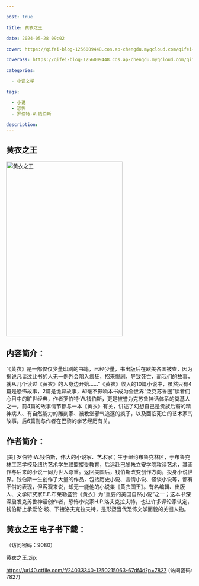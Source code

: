 ```yaml
---

post: true

title: 黄衣之王

date: 2024-05-28 09:02

cover: https://qifei-blog-1256009448.cos.ap-chengdu.myqcloud.com/qifei-blog/660a0fe69f345e8d03c07b3b.jpg

coveross: https://qifei-blog-1256009448.cos.ap-chengdu.myqcloud.com/qifei-blog/660a0fe69f345e8d03c07b3b.jpg

categories:

  - 小说文学

tags:

  - 小说
  - 恐怖
  - 罗伯特·W.钱伯斯

description:
---
```


## 黄衣之王
<img alt="黄衣之王 " class="aligncenter loading" data-was-processed="true" decoding="async" fetchpriority="high" height="471" src="https://qifei-blog-1256009448.cos.ap-chengdu.myqcloud.com/qifei-blog/660a0fe69f345e8d03c07b3b.jpg" style="cursor: zoom-in;" width="314"/>

## 内容简介：

“《黄衣》是一部仅仅少量印刷的书籍，已经少量，书出版后在欧美各国被查，因为据说凡读过此书的人无一例外会陷入疯狂，招来惨剧，导致死亡，而我们的故事，就从几个读过《黄衣》的人身边开始……”《黄衣》收入的10篇小说中，虽然只有4篇是恐怖故事，2篇是诡异故事，却毫不影响本书成为全世界“泛克苏鲁圈”读者们心目中的旷世经典，作者罗伯特·W.钱伯斯，更是被誉为克苏鲁神话体系的奠基人之一。前4篇的故事情节都与一本《黄衣》有关，讲述了幻想自己是贵族后裔的精神病人、有自然能力的雕刻家、被教堂邪气追逐的疯子，以及面临死亡的艺术家的故事。后6篇则与作者在巴黎的学艺经历有关。

## 作者简介：

[美] 罗伯特·W.钱伯斯，伟大的小说家、艺术家；生于纽约布鲁克林区，于布鲁克林工艺学校及纽约艺术学生联盟接受教育，后远赴巴黎朱立安学院攻读艺术，其画作与后来的小说一同为世人尊重。返回美国后，钱伯斯改变创作方向，投身小说世界。钱伯斯一生创作了大量的作品，包括历史小说、言情小说、怪谈小说等，都有不俗的表现，但客观来说，却无一能他的小说集《黄衣国王》。有名编辑、出版人、文学研究家E.F.布莱勒盛赞《黄衣》为“重要的美国自然小说”之一；这本书深深启发克苏鲁神话创作者，恐怖小说家H.P.洛夫克拉夫特，也让许多评论家认定，钱伯斯上承爱伦·坡、下接洛夫克拉夫特，是形塑当代恐怖文学面貌的关键人物。

## 黄衣之王 电子书下载：

 （访问密码：9080）

黄衣之王.zip: 

https://url40.ctfile.com/f/24033340-1250215063-67df4d?p=7827 (访问密码: 7827)
